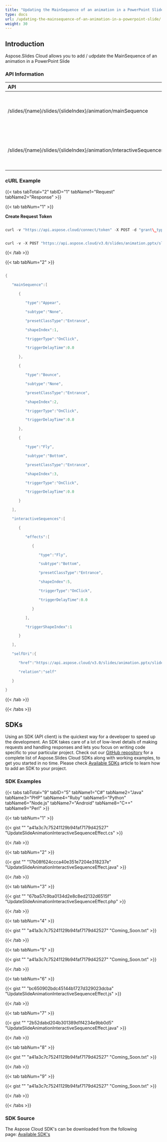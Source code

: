 ```yaml
---
title: "Updating the MainSequence of an animation in a PowerPoint Slide"
type: docs
url: /updating-the-mainsequence-of-an-animation-in-a-powerpoint-slide/
weight: 30
---
```


## **Introduction**
Aspose.Slides Cloud allows you to add / udpdate the MainSequence of an animation in a PowerPoint Slide
### **API Information**

|**API**|**Type**|**Description**|**Swagger Link**|
| :- | :- | :- | :- |
|/slides/{name}/slides/{slideIndex}/animation/mainSequence|POST|Add / Update the main sequence of a Animation|[PostSlideAnimationEffect](https://apireference.aspose.cloud/slides/#/Animation/PostSlideAnimationEffect)|
|/slides/{name}/slides/{slideIndex}/animation/interactiveSequences/{sequenceIndex}|POST|Add / Update the main sequence of a Animation|[PostSlideAnimationInteractiveSequenceEffect](https://apireference.aspose.cloud/slides/#/Animation/PostSlideAnimationInteractiveSequenceEffect)|
### **cURL Example**
{{< tabs tabTotal="2" tabID="1" tabName1="Request" tabName2="Response" >}}

{{< tab tabNum="1" >}}

**Create Request Token**

```java

curl -v "https://api.aspose.cloud/connect/token" -X POST -d "grant\_type=client\_credentials&client\_id=78946fb4-3bd4-4d3e-b309-f9e2ff9ac6f9&client\_secret=b125f13bf6b76ed81ee990142d841195" -H "Content-Type: application/x-www-form-urlencoded" -H "Accept: application/json"

```

```java

curl -v -X POST "https://api.aspose.cloud/v3.0/slides/animation.pptx/slides/1/animation/mainSequence" -H "Content-Type:application/json" -H "Authorization: Bearer eyJhbGciOiJSUzI1NiIsInR5cCI6IkpXVCJ9.eyJuYmYiOjE1NjEwNjM0NTAsImV4cCI6MTU2MTE0OTg1MCwiaXNzIjoiaHR0cHM6Ly9hcGkuYXNwb3NlLmNsb3VkIiwiYXVkIjpbImh0dHBzOi8vYXBpLmFzcG9zZS5jbG91ZC9yZXNvdXJjZXMiLCJhcGkucGxhdGZvcm0iLCJhcGkucHJvZHVjdHMiXSwiY2xpZW50X2lkIjoiNzg5NDZmYjQtM2JkNC00ZDNlLWIzMDktZjllMmZmOWFjNmY5Iiwic2NvcGUiOlsiYXBpLnBsYXRmb3JtIiwiYXBpLnByb2R1Y3RzIl19.XURcZFFwPs\_\_A4GHgzncfsCI5\_F6R0NIWrTbdGcQqTKBV24jqbQYwe7POYMU8QT3\_CKQ9zrlCX47Gtzx3XZ-1LyZAx3v6e6\_\_r7HG9DsVCrzGXxzcIaYBwo9XohkfO5At9XcmXMqw1YoZvWskHUjhIAXzlg6Kt-k1hIPCL-0A1A0WkbdtWOJtWpTEVnIR2kBfXkUcNHLREq3S4JVshLmnjdPF6YViBM5AkV91diC33yj2Fwz-j572SjgwEuHkKNRLTngwsnu9DFEtfiN6bCCPBhulq6XG4DuqLrAtxyodD0Et5Y0YegUHUWOvf4-ZFbUd1ZHzU\_rQ06dXzP6SDzMjg" --ssl-no-revoke -d {"type": "Appear", "presetClassType":"Entrance", "shapeIndex":1, "triggerType":"OnClick"}

```

{{< /tab >}}

{{< tab tabNum="2" >}}

```java

{

   "mainSequence":[

      {

         "type":"Appear",

         "subtype":"None",

         "presetClassType":"Entrance",

         "shapeIndex":1,

         "triggerType":"OnClick",

         "triggerDelayTime":0.0

      },

      {

         "type":"Bounce",

         "subtype":"None",

         "presetClassType":"Entrance",

         "shapeIndex":2,

         "triggerType":"OnClick",

         "triggerDelayTime":0.0

      },

      {

         "type":"Fly",

         "subtype":"Bottom",

         "presetClassType":"Entrance",

         "shapeIndex":3,

         "triggerType":"OnClick",

         "triggerDelayTime":0.0

      }

   ],

   "interactiveSequences":[

      {

         "effects":[

            {

               "type":"Fly",

               "subtype":"Bottom",

               "presetClassType":"Entrance",

               "shapeIndex":5,

               "triggerType":"OnClick",

               "triggerDelayTime":0.0

            }

         ],

         "triggerShapeIndex":1

      }

   ],

   "selfUri":{

      "href":"https://api.aspose.cloud/v3.0/slides/animation.pptx/slides/1/animation",

      "relation":"self"

   }

}

```

{{< /tab >}}

{{< /tabs >}}
## **SDKs**
Using an SDK (API client) is the quickest way for a developer to speed up the development. An SDK takes care of a lot of low-level details of making requests and handling responses and lets you focus on writing code specific to your particular project. Check out our [GitHub repository](https://github.com/aspose-slides-cloud) for a complete list of Aspose.Slides Cloud SDKs along with working examples, to get you started in no time. Please check [Available SDKs](/slides/available-sdks/) article to learn how to add an SDK to your project.
### **SDK Examples**
{{< tabs tabTotal="9" tabID="5" tabName1="C#" tabName2="Java" tabName3="PHP" tabName4="Ruby" tabName5="Python" tabName6="Node.js" tabName7="Android" tabName8="C++" tabName9="Perl" >}}

{{< tab tabNum="1" >}}

{{< gist "" "a41a3c7c75241129b94faf7179d42527" "UpdateSlideAnimationInteractiveSequenceEffect.cs" >}}

{{< /tab >}}

{{< tab tabNum="2" >}}

{{< gist "" "17b08f624ccca40e351e7204e318237e" "UpdateSlideAnimationInteractiveSequenceEffect.java" >}}

{{< /tab >}}

{{< tab tabNum="3" >}}

{{< gist "" "67ba57c9ba0134d2e8c8ed2132d6515f" "UpdateSlideAnimationInteractiveSequenceEffect.php" >}}

{{< /tab >}}

{{< tab tabNum="4" >}}

{{< gist "" "a41a3c7c75241129b94faf7179d42527" "Coming\_Soon.txt" >}}

{{< /tab >}}

{{< tab tabNum="5" >}}

{{< gist "" "a41a3c7c75241129b94faf7179d42527" "Coming\_Soon.txt" >}}

{{< /tab >}}

{{< tab tabNum="6" >}}

{{< gist "" "bc650902bdc45144b1727d329023dcba" "UpdateSlideAnimationInteractiveSequenceEffect.js" >}}

{{< /tab >}}

{{< tab tabNum="7" >}}

{{< gist "" "2b52dabd204b301389d1f4234e9bb0d5" "UpdateSlideAnimationInteractiveSequenceEffect.java" >}}

{{< /tab >}}

{{< tab tabNum="8" >}}

{{< gist "" "a41a3c7c75241129b94faf7179d42527" "Coming\_Soon.txt" >}}

{{< /tab >}}

{{< tab tabNum="9" >}}

{{< gist "" "a41a3c7c75241129b94faf7179d42527" "Coming\_Soon.txt" >}}

{{< /tab >}}

{{< /tabs >}}
### **SDK Source**
The Aspose Cloud SDK's can be downloaded from the following page: [Available SDK's](/slides/available-sdks/)
